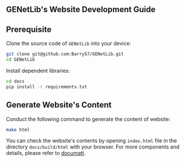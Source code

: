 GENetLib's Website Development Guide
---------

## Prerequisite
Clone the source code of ``GENetLib`` into your device:
```bash
git clone git@github.com:Barry57/GENetLib.git
cd GENetLib
```
Install dependent libraries:
```bash
cd docs
pip install -r requirements.txt
```

## Generate Website's Content  
Conduct the following command to generate the content of website:
```bash
make html
```
You can check the website's contents by opening `index.html` file
in the directory `docs/build/html` with your browser.
For more components and details, please refer to [documatt](https://documatt.com/sphinx-themes/).